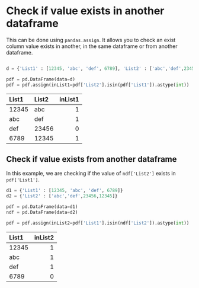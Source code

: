 # Check if value exists in another dataframe

This can be done using `pandas.assign`. It allows you to check an exist column value exists in another, in the same dataframe or from another dataframe.

```python

d = {'List1' : [12345, 'abc', 'def', 6789], 'List2' : ['abc','def',23456,12345]}

pdf = pd.DataFrame(data=d)
pdf = pdf.assign(inList1=pdf['List2'].isin(pdf['List1']).astype(int))
```

| List1   | List2   |   inList1 |
|:--------|:--------|----------:|
| 12345   | abc     |         1 |
| abc     | def     |         1 |
| def     | 23456   |         0 |
| 6789    | 12345   |         1 |

## Check if value exists from another dataframe

In this example, we are checking if the value of `ndf['List2']` exists in `pdf['List1']`.

```python
d1 = {'List1' : [12345, 'abc', 'def', 6789]}
d2 = {'List2' : ['abc','def',23456,12345]}

pdf = pd.DataFrame(data=d1)
ndf = pd.DataFrame(data=d2)

pdf = pdf.assign(inList2=pdf['List1'].isin(ndf['List2']).astype(int))
```

| List1   |   inList2 |
|:--------|----------:|
| 12345   |         1 |
| abc     |         1 |
| def     |         1 |
| 6789    |         0 |
